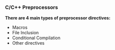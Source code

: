 ### __C/C++ Preprocessors__

__There are 4 main types of preprocessor directives:__  

- Macros
- File Inclusion
- Conditional Compilation
- Other directives
